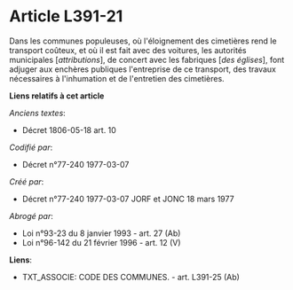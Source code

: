 # Article L391-21

Dans les communes populeuses, où l'éloignement des cimetières rend le transport coûteux, et où il est fait avec des voitures,
les autorités municipales [*attributions*], de concert avec les fabriques [*des églises*], font adjuger aux enchères
publiques l'entreprise de ce transport, des travaux nécessaires à l'inhumation et de l'entretien des cimetières.

**Liens relatifs à cet article**

_Anciens textes_:

  - Décret  1806-05-18 art. 10

_Codifié par_:

  - Décret n°77-240 1977-03-07

_Créé par_:

  - Décret n°77-240 1977-03-07 JORF et JONC 18 mars 1977

_Abrogé par_:

  - Loi n°93-23 du 8 janvier 1993 - art. 27 (Ab)
  - Loi n°96-142 du 21 février 1996 - art. 12 (V)

**Liens**:

  - TXT_ASSOCIE: CODE DES COMMUNES. - art. L391-25 (Ab)
